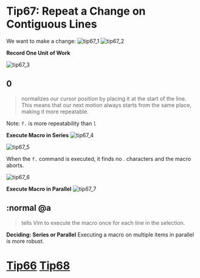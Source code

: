 # Tip67: Repeat a Change on Contiguous Lines
We want to make a change:
![tip67_1](images/tip67_1.png)
![tip67_2](images/tip67_2.png)

**Record One Unit of Work**

![tip67_3](images/tip67_3.png)

## 0
>normalizes our cursor position by placing it at the start of the line. This means that our next motion always starts from the same place, making it more repeatable.

Note: `f.` is more repeatability than `l`

**Execute Macro in Series**
![tip67_4](images/tip67_4.png)

![tip67_5](images/tip67_5.png)

When the `f.` command is executed, it finds no . characters and the macro aborts.

![tip67_6](images/tip67_6.png)

**Execute Macro in Parallel**
![tip67_7](images/tip67_7.png)

## :normal @a
>tells Vim to execute the macro once for each line in the selection.

**Deciding: Series or Parallel**
Executing a macro on multiple items in parallel is more robust.

# [Tip66](tip66.md) [Tip68](tip68.md)
